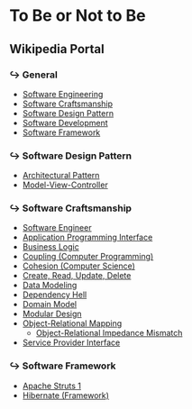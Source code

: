 # To Be or Not to Be

## Wikipedia Portal

### ↪  General

- [Software Engineering](https://en.wikipedia.org/wiki/Software_engineering)
- [Software Craftsmanship](https://en.wikipedia.org/wiki/Software_craftsmanship)
- [Software Design Pattern](https://en.wikipedia.org/wiki/Software_design_pattern)
- [Software Development](https://en.wikipedia.org/wiki/Software_development)
- [Software Framework](https://en.wikipedia.org/wiki/Software_framework)

### ↪  Software Design Pattern

- [Architectural Pattern](https://en.wikipedia.org/wiki/Architectural_pattern)
- [Model-View-Controller](https://en.wikipedia.org/wiki/Model%E2%80%93view%E2%80%93controller)

### ↪  Software Craftsmanship

- [Software Engineer](https://en.wikipedia.org/wiki/Software_engineer)
- [Application Programming Interface](https://en.wikipedia.org/wiki/Application_programming_interface)
- [Business Logic](https://en.wikipedia.org/wiki/Business_logic)
- [Coupling (Computer Programming)](https://en.wikipedia.org/wiki/Coupling_(computer_programming))
- [Cohesion (Computer Science)](https://en.wikipedia.org/wiki/Cohesion_(computer_science))
- [Create, Read, Update, Delete](https://en.wikipedia.org/wiki/Create,_read,_update_and_delete)
- [Data Modeling](https://en.wikipedia.org/wiki/Data_modeling)
- [Dependency Hell](https://en.wikipedia.org/wiki/Dependency_hell)
- [Domain Model](https://en.wikipedia.org/wiki/Domain_model)
- [Modular Design](https://en.wikipedia.org/wiki/Modular_design)
- [Object-Relational Mapping](https://en.wikipedia.org/wiki/Object-relational_mapping)
    - [Object-Relational Impedance Mismatch](https://en.wikipedia.org/wiki/Object-relational_impedance_mismatch)
- [Service Provider Interface](https://en.wikipedia.org/wiki/Service_provider_interface)

### ↪  Software Framework

- [Apache Struts 1](https://en.wikipedia.org/wiki/Apache_Struts_1)
- [Hibernate (Framework)](https://en.wikipedia.org/wiki/Hibernate_(framework))
